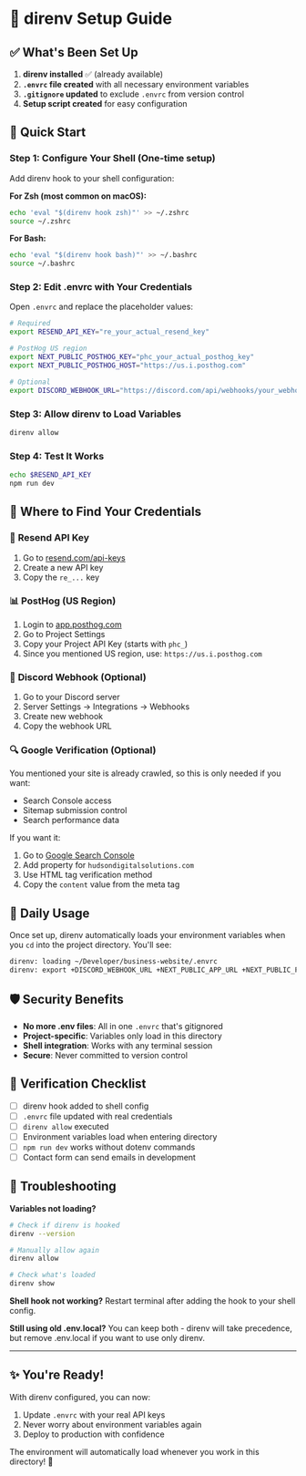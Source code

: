 # 🔧 direnv Setup Guide

## ✅ What's Been Set Up

1. **direnv installed** ✅ (already available)
2. **`.envrc` file created** with all necessary environment variables
3. **`.gitignore` updated** to exclude `.envrc` from version control
4. **Setup script created** for easy configuration

## 🚀 Quick Start

### Step 1: Configure Your Shell (One-time setup)
Add direnv hook to your shell configuration:

**For Zsh (most common on macOS):**
```bash
echo 'eval "$(direnv hook zsh)"' >> ~/.zshrc
source ~/.zshrc
```

**For Bash:**
```bash
echo 'eval "$(direnv hook bash)"' >> ~/.bashrc
source ~/.bashrc
```

### Step 2: Edit .envrc with Your Credentials
Open `.envrc` and replace the placeholder values:

```bash
# Required
export RESEND_API_KEY="re_your_actual_resend_key"

# PostHog US region
export NEXT_PUBLIC_POSTHOG_KEY="phc_your_actual_posthog_key"
export NEXT_PUBLIC_POSTHOG_HOST="https://us.i.posthog.com"

# Optional
export DISCORD_WEBHOOK_URL="https://discord.com/api/webhooks/your_webhook_url"
```

### Step 3: Allow direnv to Load Variables
```bash
direnv allow
```

### Step 4: Test It Works
```bash
echo $RESEND_API_KEY
npm run dev
```

## 📍 Where to Find Your Credentials

### 🔑 **Resend API Key**
1. Go to [resend.com/api-keys](https://resend.com/api-keys)
2. Create a new API key
3. Copy the `re_...` key

### 📊 **PostHog (US Region)**
1. Login to [app.posthog.com](https://app.posthog.com)
2. Go to Project Settings
3. Copy your Project API Key (starts with `phc_`)
4. Since you mentioned US region, use: `https://us.i.posthog.com`

### 💬 **Discord Webhook (Optional)**
1. Go to your Discord server
2. Server Settings → Integrations → Webhooks
3. Create new webhook
4. Copy the webhook URL

### 🔍 **Google Verification (Optional)**
You mentioned your site is already crawled, so this is only needed if you want:
- Search Console access
- Sitemap submission control
- Search performance data

If you want it:
1. Go to [Google Search Console](https://search.google.com/search-console)
2. Add property for `hudsondigitalsolutions.com`
3. Use HTML tag verification method
4. Copy the `content` value from the meta tag

## 🔄 Daily Usage

Once set up, direnv automatically loads your environment variables when you `cd` into the project directory. You'll see:

```bash
direnv: loading ~/Developer/business-website/.envrc
direnv: export +DISCORD_WEBHOOK_URL +NEXT_PUBLIC_APP_URL +NEXT_PUBLIC_POSTHOG_HOST +NEXT_PUBLIC_POSTHOG_KEY +RESEND_API_KEY
```

## 🛡️ Security Benefits

- **No more .env files**: All in one `.envrc` that's gitignored
- **Project-specific**: Variables only load in this directory
- **Shell integration**: Works with any terminal session
- **Secure**: Never committed to version control

## 🎯 Verification Checklist

- [ ] direnv hook added to shell config
- [ ] `.envrc` file updated with real credentials  
- [ ] `direnv allow` executed
- [ ] Environment variables load when entering directory
- [ ] `npm run dev` works without dotenv commands
- [ ] Contact form can send emails in development

## 🚨 Troubleshooting

**Variables not loading?**
```bash
# Check if direnv is hooked
direnv --version

# Manually allow again
direnv allow

# Check what's loaded
direnv show
```

**Shell hook not working?**
Restart terminal after adding the hook to your shell config.

**Still using old .env.local?**
You can keep both - direnv will take precedence, but remove .env.local if you want to use only direnv.

---

## ✨ You're Ready!

With direnv configured, you can now:
1. Update `.envrc` with your real API keys
2. Never worry about environment variables again
3. Deploy to production with confidence

The environment will automatically load whenever you work in this directory! 🎉